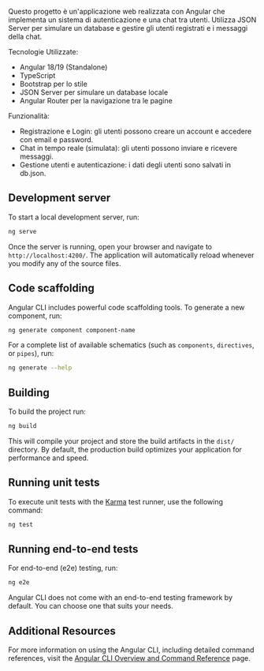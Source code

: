 Questo progetto è un'applicazione web realizzata con Angular che implementa un sistema di autenticazione e una chat tra utenti. Utilizza JSON Server per simulare un database e gestire gli utenti registrati e i messaggi della chat.

Tecnologie Utilizzate: 
* Angular 18/19 (Standalone)
* TypeScript
* Bootstrap per lo stile
* JSON Server per simulare un database locale
* Angular Router per la navigazione tra le pagine

Funzionalità:
* Registrazione e Login: gli utenti possono creare un account e accedere con email e password.
* Chat in tempo reale (simulata): gli utenti possono inviare e ricevere messaggi.
* Gestione utenti e autenticazione: i dati degli utenti sono salvati in db.json.



## Development server

To start a local development server, run:

```bash
ng serve
```

Once the server is running, open your browser and navigate to `http://localhost:4200/`. The application will automatically reload whenever you modify any of the source files.

## Code scaffolding

Angular CLI includes powerful code scaffolding tools. To generate a new component, run:

```bash
ng generate component component-name
```

For a complete list of available schematics (such as `components`, `directives`, or `pipes`), run:

```bash
ng generate --help
```

## Building

To build the project run:

```bash
ng build
```

This will compile your project and store the build artifacts in the `dist/` directory. By default, the production build optimizes your application for performance and speed.

## Running unit tests

To execute unit tests with the [Karma](https://karma-runner.github.io) test runner, use the following command:

```bash
ng test
```

## Running end-to-end tests

For end-to-end (e2e) testing, run:

```bash
ng e2e
```

Angular CLI does not come with an end-to-end testing framework by default. You can choose one that suits your needs.

## Additional Resources

For more information on using the Angular CLI, including detailed command references, visit the [Angular CLI Overview and Command Reference](https://angular.dev/tools/cli) page.
